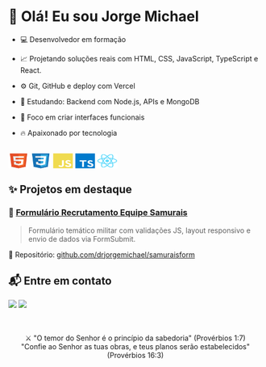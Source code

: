 <h1>👋 Olá! Eu sou Jorge Michael</h1>

<p>
  
- 💻 Desenvolvedor em formação<br>

- 📈 Projetando soluções reais com HTML, CSS, JavaScript, TypeScript e React.<br>

- ⚙️ Git, GitHub e deploy com Vercel<br>

- 🧪 Estudando: Backend com Node.js, APIs e MongoDB<br>

- 🎯 Foco em criar interfaces funcionais<br>

- 🔥 Apaixonado por tecnologia
  
</p>




<div style="display: inline_block"><br>
  <img align="center" alt="Jorge-HTML" height="30" width="40" src="https://raw.githubusercontent.com/devicons/devicon/master/icons/html5/html5-original.svg">
  <img align="center" alt="Jorge-CSS" height="30" width="40" src="https://raw.githubusercontent.com/devicons/devicon/master/icons/css3/css3-original.svg">
  <img align="center" alt="Jorge-Js" height="30" width="40" src="https://raw.githubusercontent.com/devicons/devicon/master/icons/javascript/javascript-plain.svg">
  <img align="center" alt="Jorge-Ts" height="30" width="40" src="https://raw.githubusercontent.com/devicons/devicon/master/icons/typescript/typescript-plain.svg">
  <img align="center" alt="Jorge-React" height="30" width="40" src="https://raw.githubusercontent.com/devicons/devicon/master/icons/react/react-original.svg">
  
  
## ✨ Projetos em destaque

### 🏹 [Formulário Recrutamento Equipe Samurais](https://samuraisform.vercel.app)
> Formulário temático militar com validações JS, layout responsivo e envio de dados via FormSubmit.

🔗 Repositório: [github.com/drjorgemichael/samuraisform](https://github.com/drjorgemichael/samuraisform)



## 📬 Entre em contato 
<div> 
  <a href="https://instagram.com/drjorgemichael" target="_blank"><img src="https://img.shields.io/badge/-Instagram-%23E4405F?style=for-the-badge&logo=instagram&logoColor=white" target="_blank"></a>
  <a href="https://www.linkedin.com/in/drjorgemichael" target="_blank"><img src="https://img.shields.io/badge/-LinkedIn-%230077B5?style=for-the-badge&logo=linkedin&logoColor=white" target="_blank"></a> 
  
</div>

<p align="center"><br><br>
  ⚔️ "O temor do Senhor é o princípio da sabedoria" (Provérbios 1:7)<br>
  "Confie ao Senhor as tuas obras, e teus planos serão estabelecidos" (Provérbios 16:3)
</p>
